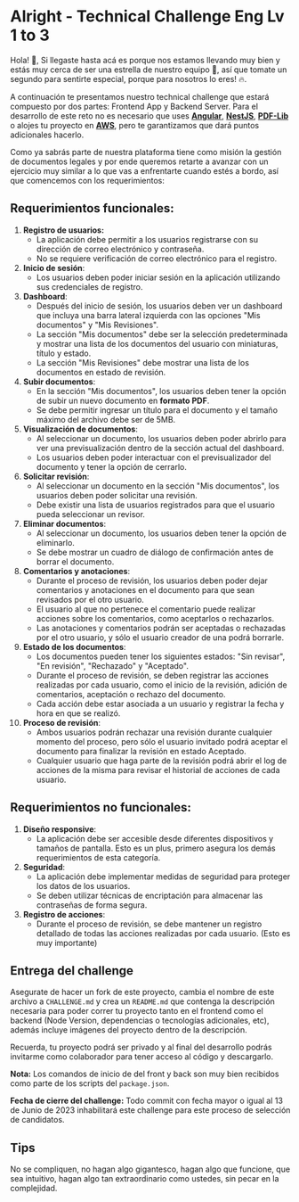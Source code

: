 # Alright - Technical Challenge Eng Lv 1 to 3

Hola! 👋, Si llegaste hasta acá es porque nos estamos llevando muy bien y estás muy cerca de ser una estrella de nuestro equipo :star2:, así que tomate un segundo para sentirte especial, porque para nosotros lo eres! :fire:.

A continuación te presentamos nuestro technical challenge que estará compuesto por dos partes: Frontend App y Backend Server. Para el desarrollo de este reto no es necesario que uses **[Angular](https://angular.io/)**, **[NestJS](https://nestjs.com/)**, **[PDF-Lib](https://pdf-lib.js.org/)** o alojes tu proyecto en **[AWS](https://aws.amazon.com/)**, pero te garantizamos que dará puntos adicionales hacerlo.

Como ya sabrás parte de nuestra plataforma tiene como misión la gestión de documentos legales y por ende queremos retarte a avanzar con un ejercicio muy similar a lo que vas a enfrentarte cuando estés a bordo, así que comencemos con los requerimientos:

## Requerimientos funcionales:

1. **Registro de usuarios:**
   - La aplicación debe permitir a los usuarios registrarse con su dirección de correo electrónico y contraseña.
   - No se requiere verificación de correo electrónico para el registro.
2. **Inicio de sesión**:
   - Los usuarios deben poder iniciar sesión en la aplicación utilizando sus credenciales de registro.
3. **Dashboard**:
   - Después del inicio de sesión, los usuarios deben ver un dashboard que incluya una barra lateral izquierda con las opciones "Mis documentos" y "Mis Revisiones".
   - La sección "Mis documentos" debe ser la selección predeterminada y mostrar una lista de los documentos del usuario con miniaturas, título y estado.
   - La sección "Mis Revisiones" debe mostrar una lista de los documentos en estado de revisión.
4. **Subir documentos**:
   - En la sección "Mis documentos", los usuarios deben tener la opción de subir un nuevo documento en **formato PDF**.
   - Se debe permitir ingresar un título para el documento y el tamaño máximo del archivo debe ser de 5MB.
5. **Visualización de documentos**:
   - Al seleccionar un documento, los usuarios deben poder abrirlo para ver una previsualización dentro de la sección actual del dashboard.
   - Los usuarios deben poder interactuar con el previsualizador del documento y tener la opción de cerrarlo.
6. **Solicitar revisión**:
   - Al seleccionar un documento en la sección "Mis documentos", los usuarios deben poder solicitar una revisión.
   - Debe existir una lista de usuarios registrados para que el usuario pueda seleccionar un revisor.
7. **Eliminar documentos**:
   - Al seleccionar un documento, los usuarios deben tener la opción de eliminarlo.
   - Se debe mostrar un cuadro de diálogo de confirmación antes de borrar el documento.
8. **Comentarios y anotaciones**:
   - Durante el proceso de revisión, los usuarios deben poder dejar comentarios y anotaciones en el documento para que sean revisados por el otro usuario.
   - El usuario al que no pertenece el comentario puede realizar acciones sobre los comentarios, como aceptarlos o rechazarlos.
   - Las anotaciones y comentarios podrán ser aceptadas o rechazadas por el otro usuario, y sólo el usuario creador de una podrá borrarle.
9. **Estado de los documentos**:
   - Los documentos pueden tener los siguientes estados: "Sin revisar", "En revisión", "Rechazado" y "Aceptado".
   - Durante el proceso de revisión, se deben registrar las acciones realizadas por cada usuario, como el inicio de la revisión, adición de comentarios, aceptación o rechazo del documento.
   - Cada acción debe estar asociada a un usuario y registrar la fecha y hora en que se realizó.
10. **Proceso de revisión**:
    * Ambos usuarios podrán rechazar una revisión durante cualquier momento del proceso, pero sólo el usuario invitado podrá aceptar el documento para finalizar la revisión en estado Aceptado.
    * Cualquier usuario que haga parte de la revisión podrá abrir el log de acciones de la misma para revisar el historial de acciones de cada usuario.

## Requerimientos no funcionales:

1. **Diseño responsive**:
   - La aplicación debe ser accesible desde diferentes dispositivos y tamaños de pantalla. Esto es un plus, primero asegura los demás requerimientos de esta categoría.
2. **Seguridad**:
   - La aplicación debe implementar medidas de seguridad para proteger los datos de los usuarios.
   - Se deben utilizar técnicas de encriptación para almacenar las contraseñas de forma segura.
3. **Registro de acciones**:
   - Durante el proceso de revisión, se debe mantener un registro detallado de todas las acciones realizadas por cada usuario. (Esto es muy importante)

## Entrega del challenge

Asegurate de hacer un fork de este proyecto, cambia el nombre de este archivo a `CHALLENGE.md` y crea un `README.md` que contenga la descripción necesaria para poder correr tu proyecto tanto en el frontend como el backend (Node Version, dependencias o tecnologías adicionales, etc), además incluye imágenes del proyecto dentro de la descripción. 

Recuerda, tu proyecto podrá ser privado y al final del desarrollo podrás invitarme como colaborador para tener acceso al código y descargarlo.

**Nota:** Los comandos de inicio de del front y back son muy bien recibidos como parte de los scripts del `package.json`.

**Fecha de cierre del challenge:** Todo commit con fecha mayor o igual al 13 de Junio de 2023 inhabilitará este challenge para este proceso de selección de candidatos.

## Tips

No se compliquen, no hagan algo gigantesco, hagan algo que funcione, que sea intuitivo, hagan algo tan extraordinario como ustedes, sin pecar en la complejidad.